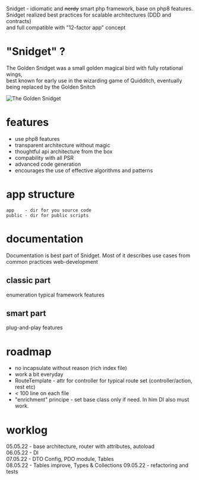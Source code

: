 Snidget - idiomatic and ~~nerdy~~ smart php framework, base on php8 features.  
Snidget realized best practices for scalable architectures (DDD and contracts)  
and full compatible with "12-factor app" concept

# "Snidget" ?

The Golden Snidget was a small golden magical bird with fully rotational wings,  
best known for early use in the wizarding game of Quidditch, eventually being replaced by the Golden Snitch

![The Golden Snidget](https://static.wikia.nocookie.net/harrypotter/images/4/40/Golden_Snidget_HM_Icon.png/revision/latest/scale-to-width-down/320?cb=20201129013514)

# features

- use php8 features
- transparent architecture without magic
- thoughtful api architecture from the box
- compability with all PSR
- advanced code generation
- encourages the use of effective algorithms and patterns

# app structure

    app    - dir for you source code
    public - dir for public scripts

# documentation

Documentation is best part of Snidget.
Most of it describes use cases from common practices web-development

## classic part

enumeration typical framework features

## smart part

plug-and-play features

# roadmap

- no incapsulate without reason (rich index file)
- work a bit everyday
- RouteTemplate - attr for controller for typical route set (controller/action, rest etc)
- < 100 line on each file
- "enrichment" principe - set base class only if need. In him DI also must work.

# worklog

05.05.22 - base architecture, router with attributes, autoload  
06.05.22 - DI  
07.05.22 - DTO Config, PDO module, Tables  
08.05.22 - Tables improve, Types & Collections
09.05.22 - refactoring and tests
